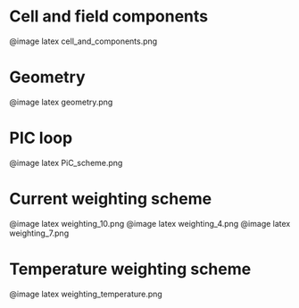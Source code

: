 # Cell and field components

@image latex cell_and_components.png

# Geometry

@image latex geometry.png

# PIC loop
@image latex PiC_scheme.png

# Current weighting scheme

@image latex weighting_10.png
@image latex weighting_4.png
@image latex weighting_7.png

# Temperature weighting scheme

@image latex weighting_temperature.png


